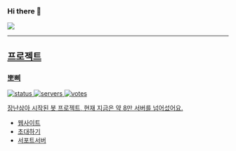 ### Hi there 👋
<p align="left">
    <a href="https://github.com/lia1324/">
        <img src="https://github-readme-stats.vercel.app/api?username=NEXT1122&show_icons=true&theme=dark" /
    </a>
</p>

--------------------
## 프로젝트
### 뽀삐

![status](https://koreanbots.dev/api/widget/bots/status/896270994740764684.svg?icon=true&scale=1) 
![servers](https://koreanbots.dev/api/widget/bots/servers/896270994740764684.svg?icon=true&scale=1) 
![votes](https://koreanbots.dev/api/widget/bots/votes/896270994740764684.svg?icon=true&scale=1)

장난삼아 시작된 봇 프로젝트, 현재 지금은 약 8만 서버를 넘어섰어요.
* <span style="color:purple">[웹사이트](https://poppymusic.xyz/)</span>
* [초대하기](https://poppymusic.xyz/invite)
* [서포트서버](https://poppymusic.xyz/support)
